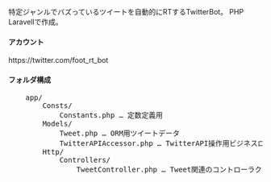 特定ジャンルでバズっているツイートを自動的にRTするTwitterBot。
PHP Laravellで作成。

<h4>アカウント</h4>
https://twitter.com/foot_rt_bot

<h4>フォルダ構成</h4>
<pre>
    app/ 
        Consts/
            Constants.php … 定数定義用
        Models/
            Tweet.php … ORM用ツイートデータ
            TwitterAPIAccessor.php … TwitterAPI操作用ビジネスロジック
        Http/
            Controllers/
                TweetController.php … Tweet関連のコントローラクラス
</pre>
        